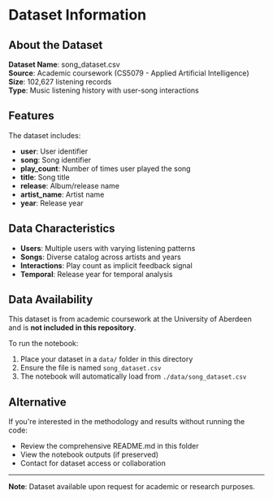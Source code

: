 # Dataset Information

## About the Dataset

**Dataset Name**: song_dataset.csv  
**Source**: Academic coursework (CS5079 - Applied Artificial Intelligence)  
**Size**: 102,627 listening records  
**Type**: Music listening history with user-song interactions

## Features

The dataset includes:
- **user**: User identifier
- **song**: Song identifier
- **play_count**: Number of times user played the song
- **title**: Song title
- **release**: Album/release name
- **artist_name**: Artist name
- **year**: Release year

## Data Characteristics

- **Users**: Multiple users with varying listening patterns
- **Songs**: Diverse catalog across artists and years
- **Interactions**: Play count as implicit feedback signal
- **Temporal**: Release year for temporal analysis

## Data Availability

This dataset is from academic coursework at the University of Aberdeen and is **not included in this repository**.

To run the notebook:
1. Place your dataset in a `data/` folder in this directory
2. Ensure the file is named `song_dataset.csv`
3. The notebook will automatically load from `./data/song_dataset.csv`

## Alternative

If you're interested in the methodology and results without running the code:
- Review the comprehensive README.md in this folder
- View the notebook outputs (if preserved)
- Contact for dataset access or collaboration

---

**Note**: Dataset available upon request for academic or research purposes.
